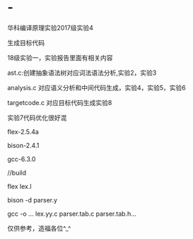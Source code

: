 # -
华科编译原理实验2017级实验4

生成目标代码

18级实验一，实验报告里面有相关内容

ast.c:创建抽象语法树对应词法语法分析,实验2，实验3

analysis.c 对应语义分析和中间代码生成，实验4，实验5，实验6

targetcode.c 对应目标代码生成实验8

实验7代码优化很好混

flex-2.5.4a

bison-2.4.1

gcc-6.3.0

//build

flex lex.l

bison -d parser.y

gcc -o ... lex.yy.c parser.tab.c parser.tab.h...

仅供参考，造福各位^_^

